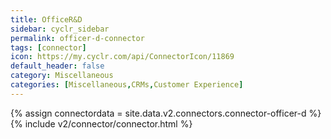 ```yaml
---
title: OfficeR&D
sidebar: cyclr_sidebar
permalink: officer-d-connector
tags: [connector]
icon: https://my.cyclr.com/api/ConnectorIcon/11869
default_header: false
category: Miscellaneous
categories: [Miscellaneous,CRMs,Customer Experience]
---
```

{% assign connectordata = site.data.v2.connectors.connector-officer-d %}
{% include v2/connector/connector.html %}	